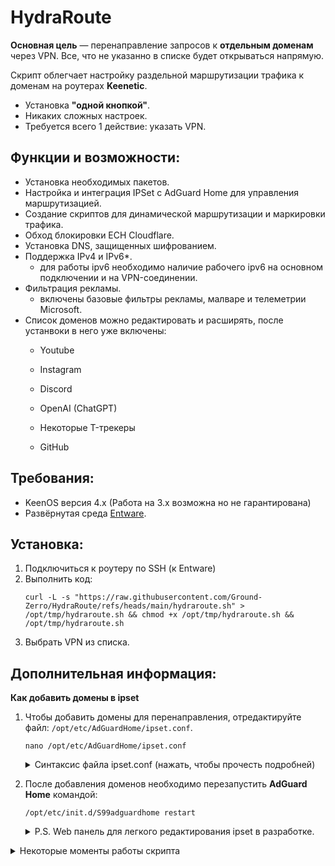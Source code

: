 # HydraRoute

**Основная цель** — перенаправление запросов к **отдельным доменам** через VPN. Все, что не указанно в списке будет открываться напрямую.

Скрипт облегчает настройку раздельной маршрутизации трафика к доменам на роутерах **Keenetic**.
- Установка **"одной кнопкой"**.
- Никаких сложных настроек.
- Требуется всего 1 действие: указать VPN.

## Функции и возможности:
- Установка необходимых пакетов.
- Настройка и интеграция IPSet с AdGuard Home для управления маршрутизацией.
- Создание скриптов для динамической маршрутизации и маркировки трафика.
- Обход блокировки ECH Cloudflare.
- Установка DNS, защищенных шифрованием.
- Поддержка IPv4 и IPv6*.
	* для работы ipv6 необходимо наличие рабочего ipv6 на основном подключении и на VPN-соединении.
- Фильтрация рекламы.
	* включены базовые фильтры рекламы, малваре и телеметрии Microsoft.
- Список доменов можно редактировать и расширять, после устанвоки в него уже включены:
  - Youtube
  - Instagram
  - Discord
  - OpenAI (ChatGPT)
  - Некоторые T-трекеры
  
  - GitHub

## Требования:
- KeenOS версия 4.х (Работа на 3.х возможна но не гарантирована)
- Развёрнутая среда [Entware](https://help.keenetic.com/hc/ru/articles/360021214160-Установка-системы-пакетов-репозитория-Entware-на-USB-накопитель).

## Установка:
1. Подключиться к роутеру по SSH (к Entware)
2. Выполнить код:
	```
	curl -L -s "https://raw.githubusercontent.com/Ground-Zerro/HydraRoute/refs/heads/main/hydraroute.sh" > /opt/tmp/hydraroute.sh && chmod +x /opt/tmp/hydraroute.sh && /opt/tmp/hydraroute.sh
	```
3. Выбрать VPN из списка.

## Дополнительная информация:
**Как добавить домены в ipset**
1. Чтобы добавить домены для перенаправления, отредактируйте файл: `/opt/etc/AdGuardHome/ipset.conf`.
	```
	nano /opt/etc/AdGuardHome/ipset.conf
	```
 
   <details>
   <summary>Синтаксис файла ipset.conf (нажать, чтобы прочесть подробней)</summary>
   
	```
	intel.com,2ip.ru/bypass,bypass6
	instagram.com,cdninstagram.com/bypass,bypass6
	openai.com,chatgpt.com/bypass,bypass6
	```
   
	- В левой части через запятую указаны домены, требующие обхода.
	- Справа после слэша — ipset, в который AGH складывает результаты разрешения DNS-имён. В примере указаны создаваемые скриптом `ipset` для IPv4 и IPv6: `/bypass,bypass6`
	- Можно указать всё в одну строчку, можно разделить логически на несколько строк как в примере.
	- Домены третьего уровня и выше включаются сами, т.е. указание `intel.com` включает также `www.intel.com`, `download.intel.com` и прочее.
	- В примере добавлен «сигнальный» сервис [2ip.ru](https://2ip.ru/), для проверки работоспособности решения, показывающий IP-адрес туннеля (VPN), через которое вы перенаправите трафик.
   </details>

2. После добавления доменов необходимо перезапустить **AdGuard Home** командой:
	```
	/opt/etc/init.d/S99adguardhome restart
	```
	<details>
	<summary>P.S. Web панель для легкого редактирования ipset в разработке.</summary>
	
	![Image](https://github.com/user-attachments/assets/85c8d144-1bd2-4b2a-b84b-ce56ce1477fc)
	</details>
<details>
<summary>Некоторые моменты работы скрипта</summary>

Скрипт устанавливает opkg пакеты adguardhome-go, ipset, iptables и ip-full, добавляет скрипты и настройки для их работы. Больше ничего.

- При установке каждого пакета проверяется результат т.к. в случае ошибки, например не хватило места, дальнейшее выполнение бессмысленно и может нарушить работу системы.
- Учтена особенность прошивок до 4.2.3 в которых при отключении системного DNS происходит выход из ssh сессии и выполнение скрипта прерывается.
- AdGuard Home:
	- Web админка и DNS-сервер биндятся только на IP роутера (br0), а не на все доступные интерфейсы (0.0.0.0).
	- Сразу настроены DoT DNS, Bootstrap DNS-серверы + базовые фильтры рекламы, малваре и телеметрии Microsoft.
</details>
